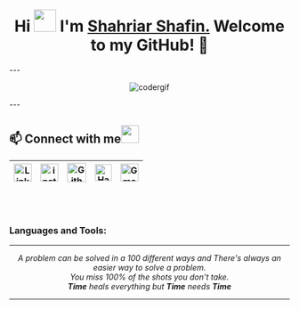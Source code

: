 <h1 align="center">Hi <img src="https://raw.githubusercontent.com/ShahriarShafin/ShahriarShafin/main/Assets/hi.gif" width="40px"/> I'm <a href="https://shahriarshafin.me/">Shahriar Shafin.</a> Welcome to my GitHub! 🤗</h1>
---
 <p align="center"> <img src="https://raw.githubusercontent.com/ShahriarShafin/ShahriarShafin/main/Assets/coder.gif" alt="codergif" /> </p>
---
 
<h2>
📫 Connect with me<img src="https://raw.githubusercontent.com/ShahriarShafin/ShahriarShafin/main/Assets/handshake.gif" height="32px">
</h2>

| [<img src="https://github.com/tusharnankani/tusharnankani/blob/master/Assets/Linkedin.svg" alt="Linkedin Logo" width="32">](https://in.linkedin.com/in/keyuljain) |  [<img src="https://github.com/tusharnankani/tusharnankani/blob/master/Assets/Instagram.svg" alt="instagram logo" width="32">](https://www.instagram.com/keyuljain/)| [<img src="https://cdn.svgporn.com/logos/github-icon.svg" alt="Github logo" width="34">](https://github.com/KeyulJain) | [<img src="https://github.com/tusharnankani/tusharnankani/blob/master/Assets/HackerRank.svg" alt="HackerRank Logo" width="30">](https://www.hackerrank.com/KeyulJ) | [<img src="https://github.com/tusharnankani/tusharnankani/blob/master/Assets/Gmail.svg" alt="Gmail logo" height="32">](mailto:keyuljainkj@gmail.com)
|:---:|:---:|:---:|:---:|:---:|

<br>
<br>

### Languages and Tools:

--- 

<p align="center">
   <i>A problem can be solved in a 100 different ways and There's always an easier way to solve a problem.</i>
   <br>
   <i>You miss 100% of the shots you don't take.</i>
   <br>
   <i><strong>Time</strong> heals everything but <strong>Time</strong> needs <strong>Time</strong></i>
</p>       

---
